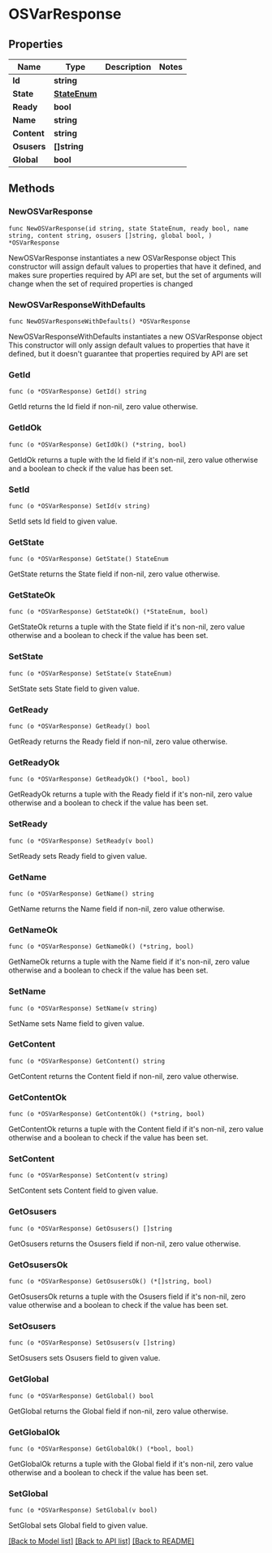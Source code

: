 # OSVarResponse

## Properties

Name | Type | Description | Notes
------------ | ------------- | ------------- | -------------
**Id** | **string** |  | 
**State** | [**StateEnum**](StateEnum.md) |  | 
**Ready** | **bool** |  | 
**Name** | **string** |  | 
**Content** | **string** |  | 
**Osusers** | **[]string** |  | 
**Global** | **bool** |  | 

## Methods

### NewOSVarResponse

`func NewOSVarResponse(id string, state StateEnum, ready bool, name string, content string, osusers []string, global bool, ) *OSVarResponse`

NewOSVarResponse instantiates a new OSVarResponse object
This constructor will assign default values to properties that have it defined,
and makes sure properties required by API are set, but the set of arguments
will change when the set of required properties is changed

### NewOSVarResponseWithDefaults

`func NewOSVarResponseWithDefaults() *OSVarResponse`

NewOSVarResponseWithDefaults instantiates a new OSVarResponse object
This constructor will only assign default values to properties that have it defined,
but it doesn't guarantee that properties required by API are set

### GetId

`func (o *OSVarResponse) GetId() string`

GetId returns the Id field if non-nil, zero value otherwise.

### GetIdOk

`func (o *OSVarResponse) GetIdOk() (*string, bool)`

GetIdOk returns a tuple with the Id field if it's non-nil, zero value otherwise
and a boolean to check if the value has been set.

### SetId

`func (o *OSVarResponse) SetId(v string)`

SetId sets Id field to given value.


### GetState

`func (o *OSVarResponse) GetState() StateEnum`

GetState returns the State field if non-nil, zero value otherwise.

### GetStateOk

`func (o *OSVarResponse) GetStateOk() (*StateEnum, bool)`

GetStateOk returns a tuple with the State field if it's non-nil, zero value otherwise
and a boolean to check if the value has been set.

### SetState

`func (o *OSVarResponse) SetState(v StateEnum)`

SetState sets State field to given value.


### GetReady

`func (o *OSVarResponse) GetReady() bool`

GetReady returns the Ready field if non-nil, zero value otherwise.

### GetReadyOk

`func (o *OSVarResponse) GetReadyOk() (*bool, bool)`

GetReadyOk returns a tuple with the Ready field if it's non-nil, zero value otherwise
and a boolean to check if the value has been set.

### SetReady

`func (o *OSVarResponse) SetReady(v bool)`

SetReady sets Ready field to given value.


### GetName

`func (o *OSVarResponse) GetName() string`

GetName returns the Name field if non-nil, zero value otherwise.

### GetNameOk

`func (o *OSVarResponse) GetNameOk() (*string, bool)`

GetNameOk returns a tuple with the Name field if it's non-nil, zero value otherwise
and a boolean to check if the value has been set.

### SetName

`func (o *OSVarResponse) SetName(v string)`

SetName sets Name field to given value.


### GetContent

`func (o *OSVarResponse) GetContent() string`

GetContent returns the Content field if non-nil, zero value otherwise.

### GetContentOk

`func (o *OSVarResponse) GetContentOk() (*string, bool)`

GetContentOk returns a tuple with the Content field if it's non-nil, zero value otherwise
and a boolean to check if the value has been set.

### SetContent

`func (o *OSVarResponse) SetContent(v string)`

SetContent sets Content field to given value.


### GetOsusers

`func (o *OSVarResponse) GetOsusers() []string`

GetOsusers returns the Osusers field if non-nil, zero value otherwise.

### GetOsusersOk

`func (o *OSVarResponse) GetOsusersOk() (*[]string, bool)`

GetOsusersOk returns a tuple with the Osusers field if it's non-nil, zero value otherwise
and a boolean to check if the value has been set.

### SetOsusers

`func (o *OSVarResponse) SetOsusers(v []string)`

SetOsusers sets Osusers field to given value.


### GetGlobal

`func (o *OSVarResponse) GetGlobal() bool`

GetGlobal returns the Global field if non-nil, zero value otherwise.

### GetGlobalOk

`func (o *OSVarResponse) GetGlobalOk() (*bool, bool)`

GetGlobalOk returns a tuple with the Global field if it's non-nil, zero value otherwise
and a boolean to check if the value has been set.

### SetGlobal

`func (o *OSVarResponse) SetGlobal(v bool)`

SetGlobal sets Global field to given value.



[[Back to Model list]](../README.md#documentation-for-models) [[Back to API list]](../README.md#documentation-for-api-endpoints) [[Back to README]](../README.md)


